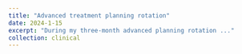 ```yaml
---
title: "Advanced treatment planning rotation"
date: 2024-1-15
excerpt: "During my three-month advanced planning rotation ..."
collection: clinical
---
```


